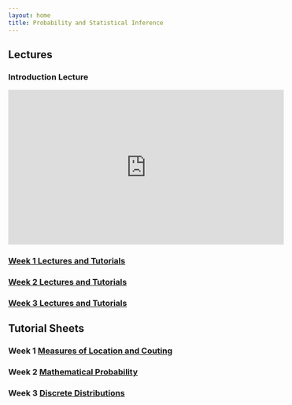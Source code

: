 ```yaml
---
layout: home
title: Probability and Statistical Inference
---
```


## Lectures 

### Introduction Lecture 
<iframe width="560" height="315" src="https://www.youtube.com/embed/GEzdn6BUZS4?si=bJFDmAcsUSBjzC0t" title="YouTube video player" frameborder="0" allow="accelerometer; autoplay; clipboard-write; encrypted-media; gyroscope; picture-in-picture; web-share" referrerpolicy="strict-origin-when-cross-origin" allowfullscreen></iframe>

### [Week 1 Lectures and Tutorials](Week1/index.md)
### [Week 2 Lectures and Tutorials](Week2/index.md)
### [Week 3 Lectures and Tutorials](Week3/index.md)



## Tutorial Sheets

### Week 1 [Measures of Location and Couting](Tutorials/Tutorial01_Questions.pdf)
### Week 2 [Mathematical Probability](Tutorials/Tutorial02_Probability.pdf)
### Week 3 [Discrete Distributions](Tutorials/Tutorial03_DiscreteDist.pdf)




